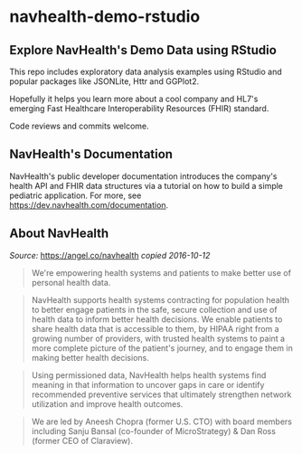# navhealth-demo-rstudio

## Explore NavHealth's Demo Data using RStudio
This repo includes exploratory data analysis examples using RStudio and popular packages like JSONLite, Httr and GGPlot2. 

Hopefully it helps you learn more about a cool company and HL7's emerging Fast Healthcare Interoperability Resources (FHIR) standard.

Code reviews and commits welcome. 

## NavHealth's Documentation
NavHealth's public developer documentation introduces the company's health API and FHIR data structures via a tutorial on how to build a simple pediatric application. For more, see https://dev.navhealth.com/documentation.

## About NavHealth
_Source:_ https://angel.co/navhealth _copied 2016-10-12_

> We're empowering health systems and patients to make better use of personal health data. 

> NavHealth supports health systems contracting for population health to better engage patients in the safe, secure collection and use of health data to inform better health decisions. We enable patients to share health data that is accessible to them, by HIPAA right from a growing number of providers, with trusted health systems to paint a more complete picture of the patient's journey, and to engage them in making better health decisions. 

> Using permissioned data, NavHealth helps health systems find meaning in that information to uncover gaps in care or identify recommended preventive services that ultimately strengthen network utilization and improve health outcomes.

> We are led by Aneesh Chopra (former U.S. CTO) with board members including Sanju Bansal (co-founder of MicroStrategy) & Dan Ross (former CEO of Claraview).
